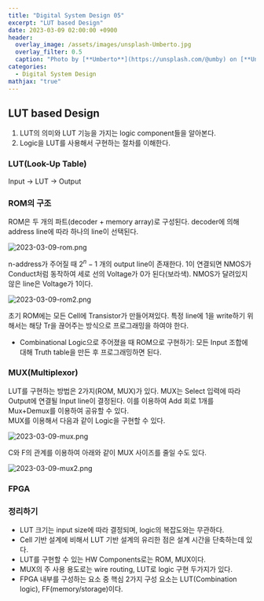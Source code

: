 ```yaml
---
title: "Digital System Design 05"
excerpt: "LUT based Design"
date: 2023-03-09 02:00:00 +0900
header:
  overlay_image: /assets/images/unsplash-Umberto.jpg
  overlay_filter: 0.5
  caption: "Photo by [**Umberto**](https://unsplash.com/@umby) on [**Unsplash**](https://unsplash.com/)"
categories:
  - Digital System Design
mathjax: "true"
---
```


## LUT based Design

1. LUT의 의미와 LUT 기능을 가지는 logic component들을 알아본다.
2. Logic을 LUT를 사용해서 구현하는 절차를 이해한다.

### LUT(Look-Up Table)

Input → LUT → Output  

### ROM의 구조

ROM은 두 개의 파트(decoder + memory array)로 구성된다. decoder에 의해 address line에 따라 하나의 line이 선택된다.  

![2023-03-09-rom.png]({{site.baseurl}}/assets/images/2023-03-09-rom.png)

n-address가 주어질 때 $2^n - 1$ 개의 output line이 존재한다. 1이 연결되면 NMOS가 Conduct처럼 동작하여 세로 선의 Voltage가 0가 된다(보라색). NMOS가 달려있지 않은 line은 Voltage가 1이다.

![2023-03-09-rom2.png]({{site.baseurl}}/assets/images/2023-03-09-rom2.png)

초기 ROM에는 모든 Cell에 Transistor가 만들어져있다. 특정 line에 1을 write하기 위해서는 해당 Tr을 끊어주는 방식으로 프로그래밍을 하여야 한다.  

- Combinational Logic으로 주어졌을 때 ROM으로 구현하기: 모든 Input 조합에 대해 Truth table을 만든 후 프로그래밍하면 된다.

### MUX(Multiplexor)

LUT를 구현하는 방법은 2가지(ROM, MUX)가 있다. MUX는 Select 입력에 따라 Output에 연결될 Input line이 결정된다. 이를 이용하여 Add 회로 1개를 Mux+Demux를 이용하여 공유할 수 있다.  
MUX를 이용해서 다음과 같이 Logic을 구현할 수 있다.  

![2023-03-09-mux.png]({{site.baseurl}}/assets/images/2023-03-09-mux.png)

C와 F의 관계를 이용하여 아래와 같이 MUX 사이즈를 줄일 수도 있다.  

![2023-03-09-mux2.png]({{site.baseurl}}/assets/images/2023-03-09-mux2.png)

### FPGA

### 정리하기

- LUT 크기는 input size에 따라 결정되며, logic의 복잡도와는 무관하다.
- Cell 기반 설계에 비해서 LUT 기반 설계의 유리한 점은 설계 시간을 단축하는데 있다.
- LUT를 구현할 수 있는 HW Components로는 ROM, MUX이다.
- MUX의 주 사용 용도로는 wire routing, LUT로 logic 구현 두가지가 있다.
- FPGA 내부를 구성하는 요소 중 핵심 2가지 구성 요소는 LUT(Combination logic), FF(memory/storage)이다.
